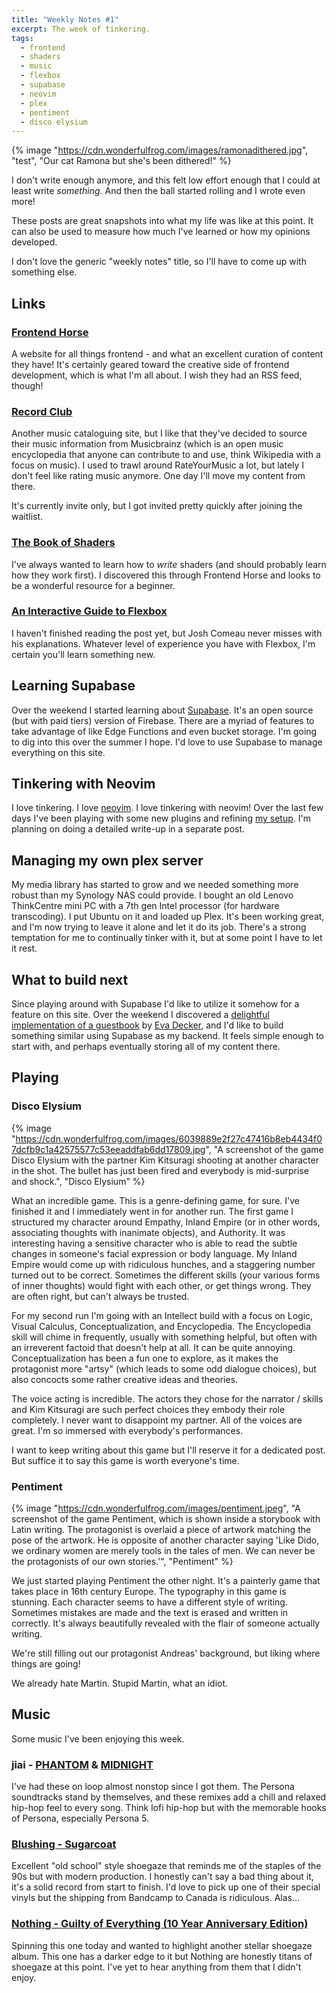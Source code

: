 ```yaml
---
title: "Weekly Notes #1"
excerpt: The week of tinkering.
tags:
  - frontend
  - shaders
  - music
  - flexbox
  - supabase
  - neovim
  - plex
  - pentiment
  - disco elysium
---
```


{% image "https://cdn.wonderfulfrog.com/images/ramonadithered.jpg", "test", "Our cat Ramona but she's been dithered!" %}

I don't write enough anymore, and this felt low effort enough that I could at least write _something_. And then the ball started rolling and I wrote even more!

These posts are great snapshots into what my life was like at this point. It can also be used to measure how much I've learned or how my opinions developed.

I don't love the generic "weekly notes" title, so I'll have to come up with something else.

## Links

### [Frontend Horse](https://frontend.horse/)

A website for all things frontend - and what an excellent curation of content they have! It's certainly geared toward the creative side of frontend development, which is what I'm all about. I wish they had an RSS feed, though!

### [Record Club](https://record.club/)

Another music cataloguing site, but I like that they've decided to source their music information from Musicbrainz (which is an open music encyclopedia that anyone can contribute to and use, think Wikipedia with a focus on music). I used to trawl around RateYourMusic a lot, but lately I don't feel like rating music anymore. One day I'll move my content from there.

It's currently invite only, but I got invited pretty quickly after joining the waitlist.

### [The Book of Shaders](https://thebookofshaders.com/)

I've always wanted to learn how to _write_ shaders (and should probably learn how they work first). I discovered this through Frontend Horse and looks to be a wonderful resource for a beginner.

### [An Interactive Guide to Flexbox](https://www.joshwcomeau.com/css/interactive-guide-to-flexbox/)

I haven't finished reading the post yet, but Josh Comeau never misses with his explanations. Whatever level of experience you have with Flexbox, I'm certain you'll learn something new.

## Learning Supabase

Over the weekend I started learning about [Supabase](https://supabase.com/). It's an open source (but with paid tiers) version of Firebase. There are a myriad of features to take advantage of like Edge Functions and even bucket storage. I'm going to dig into this over the summer I hope. I'd love to use Supabase to manage everything on this site.

## Tinkering with Neovim

I love tinkering. I love [neovim](https://neovim.io/). I love tinkering with neovim! Over the last few days I've been playing with some new plugins and refining [my setup](https://github.com/wonderfulfrog/neovim). I'm planning on doing a detailed write-up in a separate post.

## Managing my own plex server

My media library has started to grow and we needed something more robust than my Synology NAS could provide. I bought an old Lenovo ThinkCentre mini PC with a 7th gen Intel processor (for hardware transcoding). I put Ubuntu on it and loaded up Plex. It's been working great, and I'm now trying to leave it alone and let it do its job. There's a strong temptation for me to continually tinker with it, but at some point I have to let it rest.

## What to build next

Since playing around with Supabase I'd like to utilize it somehow for a feature on this site. Over the weekend I discovered a [delightful implementation of a guestbook](https://eva.town/posts/design-outside-the-computer) by [Eva Decker](https://eva.town/), and I'd like to build something similar using Supabase as my backend. It feels simple enough to start with, and perhaps eventually storing all of my content there.

## Playing

### Disco Elysium

{% image "https://cdn.wonderfulfrog.com/images/6039889e2f27c47416b8eb4434f07dcfb9c1a42575577c53eeaddfab6dd17809.jpg", "A screenshot of the game Disco Elysium with the partner Kim Kitsuragi shooting at another character in the shot. The bullet has just been fired and everybody is mid-surprise and shock.", "Disco Elysium" %}

What an incredible game. This is a genre-defining game, for sure. I've finished it and I immediately went in for another run. The first game I structured my character around Empathy, Inland Empire (or in other words, associating thoughts with inanimate objects), and Authority. It was interesting having a sensitive character who is able to read the subtle changes in someone's facial expression or body language. My Inland Empire would come up with ridiculous hunches, and a staggering number turned out to be correct. Sometimes the different skills (your various forms of inner thoughts) would fight with each other, or get things wrong. They are often right, but can't always be trusted.

For my second run I'm going with an Intellect build with a focus on Logic, Visual Calculus, Conceptualization, and Encyclopedia. The Encyclopedia skill will chime in frequently, usually with something helpful, but often with an irreverent factoid that doesn't help at all. It can be quite annoying. Conceptualization has been a fun one to explore, as it makes the protagonist more "artsy" (which leads to some odd dialogue choices), but also concocts some rather creative ideas and theories.

The voice acting is incredible. The actors they chose for the narrator / skills and Kim Kitsuragi are such perfect choices they embody their role completely. I never want to disappoint my partner. All of the voices are great. I'm so immersed with everybody's performances.

I want to keep writing about this game but I'll reserve it for a dedicated post. But suffice it to say this game is worth everyone's time.

### Pentiment

{% image "https://cdn.wonderfulfrog.com/images/pentiment.jpeg", "A screenshot of the game Pentiment, which is shown inside a storybook with Latin writing. The protagonist is overlaid a piece of artwork matching the pose of the artwork. He is opposite of another character saying 'Like Dido, we ordinary women are merely tools in the tales of men. We can never be the protagonists of our own stories.'", "Pentiment" %}

We just started playing Pentiment the other night. It's a painterly game that takes place in 16th century Europe. The typography in this game is stunning. Each character seems to have a different style of writing. Sometimes mistakes are made and the text is erased and written in correctly. It's always beautifully revealed with the flair of someone actually writing.

We're still filling out our protagonist Andreas' background, but liking where things are going!

We already hate Martin. Stupid Martin, what an idiot.

## Music

Some music I've been enjoying this week.

### jiai - [PHANTOM](https://ajisai.bandcamp.com/album/phantom) & [MIDNIGHT](https://ajisai.bandcamp.com/album/midnight)

I've had these on loop almost nonstop since I got them. The Persona soundtracks stand by themselves, and these remixes add a chill and relaxed hip-hop feel to every song. Think lofi hip-hop but with the memorable hooks of Persona, especially Persona 5.

### [Blushing - Sugarcoat](https://weareblushing.bandcamp.com/album/sugarcoat)

Excellent "old school" style shoegaze that reminds me of the staples of the 90s but with modern production. I honestly can't say a bad thing about it, it's a solid record from start to finish. I'd love to pick up one of their special vinyls but the shipping from Bandcamp to Canada is ridiculous. Alas…

### [Nothing - Guilty of Everything (10 Year Anniversary Edition)](https://nothing.bandcamp.com/album/guilty-of-everything-10-year-anniversary-edition)

Spinning this one today and wanted to highlight another stellar shoegaze album. This one has a darker edge to it but Nothing are honestly titans of shoegaze at this point. I've yet to hear anything from them that I didn't enjoy.
